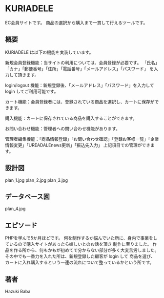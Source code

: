 # KURIADELE

EC会員サイトです。
商品の選択から購入まで一貫して行えるツールです。

## 概要

KURIADELE は以下の機能を実装しています。

新規会員登録機能：当サイトの利用については、会員登録が必要です。
                 「氏名」「カナ」「郵便番号」「住所」「電話番号」「メールアドレス」「パスワード」
                  を入力して頂きます。

login/logout 機能：新規登録後、「メールアドレス」「パスワード」を入力して login してご利用可能です。

カート機能：会員登録者には、登録されている商品を選択し、カートに保存ができます。

購入機能：カートに保存されている商品を購入することができます。

お問い合わせ機能：管理者への問い合わせ機能があります。

管理者編集機能：「商品情報登録」「お問い合わせ確認」「登録お客様一覧」「企業情報変更」「UREADALEnews更新」「振込先入力」
                上記項目での管理ができます。
                
## 設計図
plan_1.jpg
plan_2.jpg
plan_3.jpg

## データベース図
plan_4.jpg


## エピソード

PHPを学んで5か月ほどです。
何を制作するか悩んでいた所に、身内で事業をしているので購入サイトがあったら嬉しいとのお話を頂き
制作に至りました。
作品を作る所から、何もかもが初めてで分からない部分が多く大変苦労しました。
その中でも一番力を入れた所は、新規登録した顧客が login して
商品を選び、カートに入れ購入するという一連の流れについて整っているかという所です。

## 著者

Hazuki Baba
